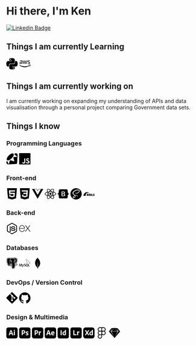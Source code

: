 # Hi there, I'm Ken

[![Linkedin Badge](https://img.shields.io/badge/-kenlivesey-blue?style=flat-square&logo=Linkedin&logoColor=white&link=https://www.linkedin.com/in/kenlivesey)](https://www.linkedin.com/in/kenlivesey)

## Things I am currently Learning
<img src = 'https://github.com/plantdink/plantdink/blob/main/images/python.svg' width='30'/> <img src = 'https://github.com/plantdink/plantdink/blob/main/images/amazonaws.svg' width='30'/>

## Things I am currently working on
I am currently working on expanding my understanding of APIs and data visualisation through a personal project comparing Government data sets.

## Things I know
### Programming Languages
<img src = 'https://github.com/plantdink/plantdink/blob/main/images/ruby.svg' width='30'/> <img src = 'https://github.com/plantdink/plantdink/blob/main/images/javascript.svg' width='30'/>
### Front-end
<img src = 'https://github.com/plantdink/plantdink/blob/main/images/html5.svg' width='30'/> <img src = 'https://github.com/plantdink/plantdink/blob/main/images/css3.svg' width='30'/> <img src = 'https://github.com/plantdink/plantdink/blob/main/images/vue-dot-js.svg' width='30'/> <img src = 'https://github.com/plantdink/plantdink/blob/main/images/react.svg' width='30'/> <img src = 'https://github.com/plantdink/plantdink/blob/main/images/bootstrap.svg' width='30'/> <img src = 'https://github.com/plantdink/plantdink/blob/main/images/sass.svg' width='30'/> <img src = 'https://github.com/plantdink/plantdink/blob/main/images/rubyonrails.svg' width='30'/>

### Back-end
<img src = 'https://github.com/plantdink/plantdink/blob/main/images/node-dot-js.svg' width='30'/> <img src = 'https://github.com/plantdink/plantdink/blob/main/images/express.svg' width='30'/>

### Databases
<img src = 'https://github.com/plantdink/plantdink/blob/main/images/postgresql.svg' width='30'/> <img src = 'https://github.com/plantdink/plantdink/blob/main/images/mysql.svg' width='30'/> <img src = 'https://github.com/plantdink/plantdink/blob/main/images/mongodb.svg' width='30'/>

### DevOps / Version Control
<img src = 'https://github.com/plantdink/plantdink/blob/main/images/git.svg' width='30'/> <img src = 'https://github.com/plantdink/plantdink/blob/main/images/github.svg' width='30'/>

### Design & Multimedia
<img src = 'https://github.com/plantdink/plantdink/blob/main/images/adobeillustrator.svg' width='30'/> <img src = 'https://github.com/plantdink/plantdink/blob/main/images/adobephotoshop.svg' width='30'/> <img src = 'https://github.com/plantdink/plantdink/blob/main/images/adobepremierepro.svg' width='30'/> <img src = 'https://github.com/plantdink/plantdink/blob/main/images/adobeaftereffects.svg' width='30'/> <img src = 'https://github.com/plantdink/plantdink/blob/main/images/adobeindesign.svg' width='30'/> <img src = 'https://github.com/plantdink/plantdink/blob/main/images/adobelightroom.svg' width='30'/> <img src = 'https://github.com/plantdink/plantdink/blob/main/images/adobexd.svg' width='30'/> <img src = 'https://github.com/plantdink/plantdink/blob/main/images/figma.svg' width='30'/> <img src = 'https://github.com/plantdink/plantdink/blob/main/images/sketch.svg' width='30'/>
